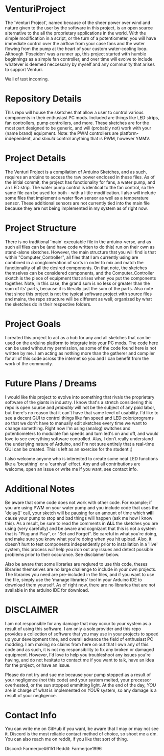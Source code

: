 # VenturiProject

The 'Venturi Project', named because of the sheer power over wind and nature given to the user by the software in this project, is an open source alternative to the all the proprietary applications in the world. With the simple modification in a script, or the turn of a potentiometer, you will have immediate control over the airflow from your case fans and the water flowing from the pump at the heart of your custom water-cooling loop. Although 'Poseidon' was a runner up, this project started with humble beginnings as a simple fan controller, and over time will evolve to include whatever is deemed neccessary by myself and any community that arises to support Venturi.

Wall of text incoming.

# Repository Details

This repo will house the sketches that allow a user to control various components in their enthusiast PC mods. Included are things like LED strips, fan controllers, pump controllers, and more. These sketches are for the most part designed to be generic, and will (probably not) work with your (name brand) equipment. Note: the PWM controllers are platform-independent, and *should* control anything that is PWM, however YMMV.

# Project Details

The Venturi Project is a compilation of Arduino Sketches, and as such, requires an arduino to access the raw power enclosed in these files. As of the initial commit, the project has functionality for fans, a water pump, and an LED strip. The water pump control is identical to the fan control, so the same file can be used for both - with a little modification. I also will include some files that implement a water flow sensor as well as a temperature sensor. These additional sensors are not currently tied into the main file because they are not being implemented in my system as of right now. 

# Project Structure

There is no traditional 'main' executable file in the arduino-verse, and as such all files can be (and have code written to do this) run on their own as stand-alone sketches. However, the main structure that you will find is that within "Computer_Controller", all files that I am currently using are combined in a conglomeration of sorts in order to mix and match the functionality of all the desired components. On that note, the sketches themselves can be considered components, and the Computer_Controller sketch is the piece of equipment that arises when you put the components together. Note, in this case, the grand sum is no less or greater than the sum of its' parts, because it is literally just the sum of the parts. Also note that since this project is not the typical software project with source files and mains, the repo structure will be different as well; organized by what the sketches do in their respective folders.

# Project Goals

I created this project to act as a hub for any and all sketches that can be used on the arduino platform to integrate into your PC mods. The code here can be used without my permission, as some of the code found here is not written by me. I am acting as nothing more than the gatherer and compiler for all of this code across the internet so you and I can benefit from the work of the community. 

# Future Plans / Dreams

I would like this project to evolve into something that rivals the proprietary software of the giants in industry. I know that's a stretch considering this repo is open source and *probably* will not be the subject of any paid labor, but there's no reason that it can't have that same level of usability. I'd like to see a decent GUI to control things like fan speed and LED color/programs so that we don't have to manually edit sketches every time we want to change something. Right now I'm using (analog) switches and potentiometers to modulate fan speeds and turn led's on and off, and would love to see everything software controlled. Alas, I don't really understand the underlying nature of Arduino, and I'm not sure entirely that a real-time GUI can be created. This is left as an exercise for the student ;)

I also welcome anyone who is interested to create some neat LED functions like a 'breathing' or a 'carnival' effect. Any and all contributions are welcome, open an issue or write me if you want, see contact info.

# Additional Notes

Be aware that some code does not work with other code. For example; if you are using PWM on your water pump and you include code that uses the 'delay()' call, your sketch will be pausing for an amount of time which **will** cause your pump to stop and bad things will happen (ask me how I know this). As a result, be sure to read the comments in **ALL** the sketches you are using (very carefully) and be aware and cognizant that this is not a system that is "Plug and Play", or "Set and Forget". Be careful in what you're doing, and make sure you know what you're doing when you hit upload. Also, it doesn't hurt to test components independently prior to installation in a 'live' system, this process *will* help you iron out any issues and detect possible problems prior to their occurance. See disclaimer below.

Also be aware that some libraries are reqiured to use this code, theses libraries themselves are no large challenge to include in your own projects. The libraries you need are pre-included in the files, and if you want to use the file, simply use the 'manage libraries' tool in your Arduino IDE to download them yourself. As of right now, there are no libraries that are not available in the arduino IDE for download.

# DISCLAIMER

I am not responsible for any damage that may occur to your system as a result of using this software. I am only a sole provider and this repo provides a collection of software that you may use in your projects to speed up your development time, and overall advance the field of enthusiast PC modding. I am making no claims from here on out that I own any of this code and as such, it is not my responsibility to fix any broken or damaged equipment. However, I'd love to help you troubleshoot any issues you're having, and do not hesitate to contact me if you want to talk, have an idea for the project, or have an issue.

Please do not try and sue me because your pump stopped as a result of your negligence (not this code) and your system melted, your processor overheated, or the sun stopped emmitting light. At the end of the day, *YOU* are in charge of what is implemented on *YOUR* system, so any damage is a result of your negligence.

# Contact Info

You can write me on GitHub if you want, be aware that I may or may not see it. Discord is the most reliable contact method of choice, so shoot me a dm. You can also reach me on reddit, if you like that sort of thing.

Discord: Farmerjoe#6151
Reddit: Farmerjoe1996